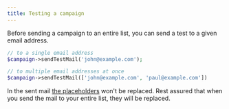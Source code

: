 ```yaml
---
title: Testing a campaign
---
```


Before sending a campaign to an entire list, you can send a test to a given email address.

```php
// to a single email address
$campaign->sendTestMail('john@example.com');

// to multiple email addresses at once
$campaign->sendTestMail(['john@example.com', 'paul@example.com'])
```

In the sent mail [the placeholders](/docs/self-hosted/v6/campaigns/creating-a-campaign#setting-the-content-and-using-placeholders) won't be replaced. Rest assured that when you send the mail to your entire list, they will be replaced.
